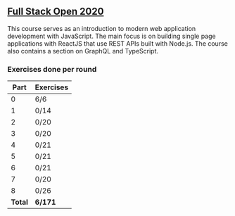 ## [Full Stack Open 2020](https://fullstackopen.com/en/)

This course serves as an introduction to modern web application development with JavaScript. The main focus is on building single page applications with ReactJS that use REST APIs built with Node.js. The course also contains a section on GraphQL and TypeScript.

### Exercises done per round

| Part  | Exercises|
| ---   | ---     |
| 0     | 6/6     |
| 1     | 0/14   |
| 2     | 0/20   |
| 3     | 0/20   |
| 4     | 0/21   |
| 5     | 0/21   |        
| 6     | 0/21   |        
| 7     | 0/20   |        
| 8     | 0/26   |        
| __Total__ | __6/171__ |        
